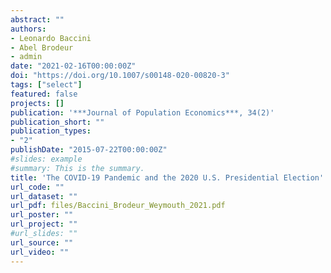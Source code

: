 ```yaml
---
abstract: ""
authors:
- Leonardo Baccini
- Abel Brodeur
- admin
date: "2021-02-16T00:00:00Z"
doi: "https://doi.org/10.1007/s00148-020-00820-3"
tags: ["select"]
featured: false
projects: []
publication: '***Journal of Population Economics***, 34(2)'
publication_short: ""
publication_types:
- "2"
publishDate: "2015-07-22T00:00:00Z"
#slides: example
#summary: This is the summary.
title: 'The COVID-19 Pandemic and the 2020 U.S. Presidential Election'
url_code: ""
url_dataset: ""
url_pdf: files/Baccini_Brodeur_Weymouth_2021.pdf
url_poster: ""
url_project: ""
#url_slides: ""
url_source: ""
url_video: ""
---
```


